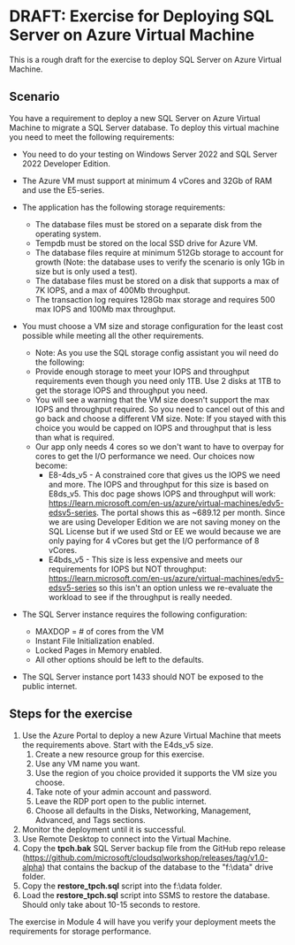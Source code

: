 # DRAFT: Exercise for Deploying SQL Server on Azure Virtual Machine

This is a rough draft for the exercise to deploy SQL Server on Azure Virtual Machine.

## Scenario

You have a requirement to deploy a new SQL Server on Azure Virtual Machine to migrate a SQL Server database. To deploy this virtual machine you need to meet the following requirements:

- You need to do your testing on Windows Server 2022 and SQL Server 2022 Developer Edition.
- The Azure VM must support at minimum 4 vCores and 32Gb of RAM and use the E5-series.
- The application has the following storage requirements:
    - The database files must be stored on a separate disk from the operating system.
    - Tempdb must be stored on the local SSD drive for Azure VM.
    - The database files require at minimum 512Gb storage to account for growth (Note: the database uses to verify the scenario is only 1Gb in size but is only used a test).
    - The database files must be stored on a disk that supports a max of 7K IOPS, and a max of 400Mb throughput.
    - The transaction log requires 128Gb max storage and requires 500 max IOPS and 100Mb max throughput.
- You must choose a VM size and storage configuration for the least cost possible while meeting all the other requirements.
    - Note: As you use the SQL storage config assistant you wil need do the following:
    - Provide enough storage to meet your IOPS and throughput requirements even though you need only 1TB. Use 2 disks at 1TB to get the storage IOPS and throughput you need.
    - You will see a warning that the VM size doesn't support the max IOPS and throughput required. So you need to cancel out of this and go back and choose a different VM size. Note: If you stayed with this choice you would be capped on IOPS and throughput that is less than what is required. 
    - Our app only needs 4 cores so we don't want to have to overpay for cores to get the I/O performance we need. Our choices now become:
        - E8-4ds_v5 - A constrained core that gives us the IOPS we need and more. The IOPS and throughput for this size is based on E8ds_v5. This doc page shows IOPS and throughput will work: https://learn.microsoft.com/en-us/azure/virtual-machines/edv5-edsv5-series. The portal shows this as ~689.12 per month. Since we are using Developer Edition we are not saving money on the SQL License but if we used Std or EE we would because we are only paying for 4 vCores but get the I/O performance of 8 vCores.
        - E4bds_v5 - This size is less expensive and meets our requirements for IOPS but NOT throughput: https://learn.microsoft.com/en-us/azure/virtual-machines/edv5-edsv5-series so this isn't an option unless we re-evaluate the workload to see if the throughput is really needed.
- The SQL Server instance requires the following configuration:
    - MAXDOP = # of cores from the VM
    - Instant File Initialization enabled.
    - Locked Pages in Memory enabled.
    - All other options should be left to the defaults.

- The SQL Server instance port 1433 should NOT be exposed to the public internet.

## Steps for the exercise

1. Use the Azure Portal to deploy a new Azure Virtual Machine that meets the requirements above. Start with the E4ds_v5 size.
    1. Create a new resource group for this exercise.
    1. Use any VM name you want.
    1. Use the region of you choice provided it supports the VM size you choose.
    1. Take note of your admin account and password.
    1. Leave the RDP port open to the public internet.
    1. Choose all defaults in the Disks, Networking, Management, Advanced, and Tags sections.
1. Monitor the deployment until it is successful.
1. Use Remote Desktop to connect into the Virtual Machine.
1. Copy the **tpch.bak** SQL Server backup file from the GitHub repo release (https://github.com/microsoft/cloudsqlworkshop/releases/tag/v1.0-alpha) that contains the backup of the database to the "f:\data" drive folder.
1. Copy the **restore_tpch.sql** script into the f:\data folder.
1. Load the **restore_tpch.sql** script into SSMS to restore the database. Should only take about 10-15 seconds to restore.

The exercise in Module 4 will have you verify your deployment meets the requirements for storage performance.